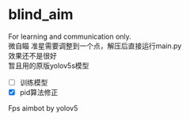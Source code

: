 # blind_aim

For learning and communication only.  
微自瞄 准星需要调整到一个点，解压后直接运行main.py  
效果还不是很好  
暂且用的原版yolov5s模型

- [ ] 训练模型
- [x] pid算法修正

Fps aimbot by yolov5
